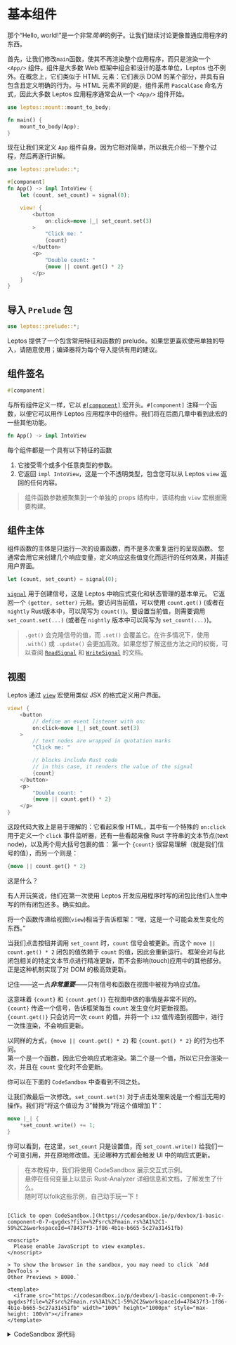 # 基本组件

那个“Hello, world!”是一个非常*简单*的例子。让我们继续讨论更像普通应用程序的东西。

首先，让我们修改`main`函数，使其不再渲染整个应用程序，而只是渲染一个 `<App/>` 组件。组件是大多数 Web 框架中组合和设计的基本单位，Leptos 也不例外。在概念上，它们类似于 HTML 元素：它们表示 DOM 的某个部分，并具有自包含且定义明确的行为。与 HTML 元素不同的是，组件采用 `PascalCase` 命名方式，因此大多数 Leptos 应用程序通常会从一个 `<App/>` 组件开始。

```rust
use leptos::mount::mount_to_body;

fn main() {
    mount_to_body(App);
}
```

现在让我们来定义 `App` 组件自身。因为它相对简单，所以我先介绍一下整个过程，然后再逐行讲解。

```rust
use leptos::prelude::*;

#[component]
fn App() -> impl IntoView {
    let (count, set_count) = signal(0);

    view! {
        <button
            on:click=move |_| set_count.set(3)
        >
            "Click me: "
            {count}
        </button>
        <p>
            "Double count: "
            {move || count.get() * 2}
        </p>
    }
}
```

## 导入 `Prelude` 包

```rust
use leptos::prelude::*;
```

Leptos 提供了一个包含常用特征和函数的 prelude。如果您更喜欢使用单独的导入，请随意使用；编译器将为每个导入提供有用的建议。

## 组件签名

```rust
#[component]
```

与所有组件定义一样，它以 [`#[component]`](https://docs.rs/leptos/latest/leptos/attr.component.html) 宏开头。`#[component]` 注释一个函数，以便它可以用作 Leptos 应用程序中的组件。我们将在后面几章中看到此宏的一些其他功能。

```rust
fn App() -> impl IntoView
```

每个组件都是一个具有以下特征的函数

1. 它接受零个或多个任意类型的参数。
2. 它返回 `impl IntoView`，这是一个不透明类型，包含您可以从 Leptos `view` 返回的任何内容。

> 组件函数参数被聚集到一个单独的 props 结构中，该结构由 `view` 宏根据需要构建。

## 组件主体

组件函数的主体是只运行一次的设置函数，而不是多次重复运行的呈现函数。 您通常会用它来创建几个响应变量，定义响应这些值变化而运行的任何效果，并描述用户界面。

```rust
let (count, set_count) = signal(0);
```

[`signal`](https://docs.rs/leptos/latest/leptos/reactive/signal/fn.signal.html)
用于创建信号，这是 Leptos 中响应式变化和状态管理的基本单元。
它返回一个 `(getter, setter)` 元祖。要访问当前值，可以使用 `count.get()` (或者在 `nightly` Rust版本中，可以简写为 `count()`)。要设置当前值，则需要调用 `set_count.set(...)` (或者在 `nightly` 版本中可以简写为 `set_count(...)`)。

> `.get()` 会克隆信号的值，而 `.set()` 会覆盖它。在许多情况下，使用 `.with()` 或 `.update()` 会更加高效。如果您想了解这些方法之间的权衡，可以查阅 [`ReadSignal`](https://docs.rs/leptos/latest/leptos/reactive/signal/struct.ReadSignal.html) 和 [`WriteSignal`](https://docs.rs/leptos/latest/leptos/reactive/signal/struct.WriteSignal.html) 的文档。

## 视图

Leptos 通过 [`view`](https://docs.rs/leptos/latest/leptos/macro.view.html) 宏使用类似 JSX 的格式定义用户界面。

```rust
view! {
    <button
        // define an event listener with on:
        on:click=move |_| set_count.set(3)
    >
        // text nodes are wrapped in quotation marks
        "Click me: "

        // blocks include Rust code
        // in this case, it renders the value of the signal
        {count}
    </button>
    <p>
        "Double count: "
        {move || count.get() * 2}
    </p>
}
```

这段代码大致上是易于理解的：它看起来像 HTML，其中有一个特殊的 `on:click` 用于定义一个 `click` 事件监听器，还有一些看起来像 Rust 字符串的文本节点(text node)，以及两个用大括号包裹的值：
第一个 `{count}` 很容易理解（就是我们信号的值），而另一个则是：

```rust
{move || count.get() * 2}
```

这是什么？

有人开玩笑说，他们在第一次使用 Leptos 开发应用程序时写的闭包比他们人生中写的所有闭包还多。确实如此。

将一个函数传递给视图(`view`)相当于告诉框架：“嘿，这是一个可能会发生变化的东西。”

当我们点击按钮并调用 `set_count` 时，`count` 信号会被更新。而这个 `move || count.get() * 2` 闭包的值依赖于 `count` 的值，因此会重新运行。
框架会对与此闭包相关的特定文本节点进行精准更新，而不会影响(touch)应用中的其他部分。正是这种机制实现了对 DOM 的极高效更新。

记住——这一点***非常重要***——只有信号和函数在视图中被视为响应式值。

这意味着 `{count}` 和 `{count.get()}` 在视图中做的事情是非常不同的。  
`{count}` 传递一个信号，告诉框架每当 `count` 发生变化时更新视图。  
`{count.get()}` 只会访问一次 `count` 的值，并将一个 `i32` 值传递到视图中，进行一次性渲染，不会响应更新。

以同样的方式，`{move || count.get() * 2}` 和 `{count.get() * 2}` 的行为也不同。  
第一个是一个函数，因此它会响应式地渲染。第二个是一个值，所以它只会渲染一次，并且在 `count` 变化时不会更新。

你可以在下面的 `CodeSandbox` 中查看到不同之处。

让我们做最后一次修改。`set_count.set(3)` 对于点击处理来说是一个相当无用的操作。我们将“将这个值设为 3”替换为“将这个值增加 1”：

```rust
move |_| {
    *set_count.write() += 1;
}
```

你可以看到，在这里，`set_count` 只是设置值，而 `set_count.write()` 给我们一个可变引用，并在原地修改值。无论哪种方式都会触发 UI 中的响应式更新。

> 在本教程中，我们将使用 CodeSandbox 展示交互式示例。  
> 悬停在任何变量上以显示 Rust-Analyzer 详细信息和文档，了解发生了什么。  
> 随时可以folk这些示例，自己动手玩一下！

```admonish sandbox title="Live example" collapsible=true

[Click to open CodeSandbox.](https://codesandbox.io/p/devbox/1-basic-component-0-7-qvgdxs?file=%2Fsrc%2Fmain.rs%3A1%2C1-59%2C2&workspaceId=478437f3-1f86-4b1e-b665-5c27a31451fb)

<noscript>
  Please enable JavaScript to view examples.
</noscript>

> To show the browser in the sandbox, you may need to click `Add DevTools >
Other Previews > 8080.`

<template>
  <iframe src="https://codesandbox.io/p/devbox/1-basic-component-0-7-qvgdxs?file=%2Fsrc%2Fmain.rs%3A1%2C1-59%2C2&workspaceId=478437f3-1f86-4b1e-b665-5c27a31451fb" width="100%" height="1000px" style="max-height: 100vh"></iframe>
</template>

```

<details>
<summary>CodeSandbox 源代码</summary>

```rust
use leptos::prelude::*;

// The #[component] macro marks a function as a reusable component
// Components are the building blocks of your user interface
// They define a reusable unit of behavior
#[component]
fn App() -> impl IntoView {
    // here we create a reactive signal
    // and get a (getter, setter) pair
    // signals are the basic unit of change in the framework
    // we'll talk more about them later
    let (count, set_count) = signal(0);

    // the `view` macro is how we define the user interface
    // it uses an HTML-like format that can accept certain Rust values
    view! {
        <button
            // on:click will run whenever the `click` event fires
            // every event handler is defined as `on:{eventname}`

            // we're able to move `set_count` into the closure
            // because signals are Copy and 'static

            on:click=move |_| *set_count.write() += 1
        >
            // text nodes in RSX should be wrapped in quotes,
            // like a normal Rust string
            "Click me: "
            {count}
        </button>
        <p>
            <strong>"Reactive: "</strong>
            // you can insert Rust expressions as values in the DOM
            // by wrapping them in curly braces
            // if you pass in a function, it will reactively update
            {move || count.get()}
        </p>
        <p>
            <strong>"Reactive shorthand: "</strong>
            // you can use signals directly in the view, as a shorthand
            // for a function that just wraps the getter
            {count}
        </p>
        <p>
            <strong>"Not reactive: "</strong>
            // NOTE: if you just write {count.get()}, this will *not* be reactive
            // it simply gets the value of count once
            {count.get()}
        </p>
    }
}

// This `main` function is the entry point into the app
// It just mounts our component to the <body>
// Because we defined it as `fn App`, we can now use it in a
// template as <App/>
fn main() {
    leptos::mount::mount_to_body(App)
}
```
</details>

